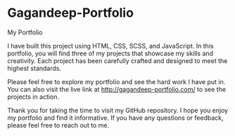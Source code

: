 # Gagandeep-Portfolio

My Portfolio

I have built this project using HTML, CSS, SCSS, and JavaScript. In this portfolio, you will find three of my projects that showcase my skills and creativity. Each project has been carefully crafted and designed to meet the highest standards.

Please feel free to explore my portfolio and see the hard work I have put in. You can also visit the live link at http://gagandeep-portfolio.com/ to see the projects in action.

Thank you for taking the time to visit my GitHub repository. I hope you enjoy my portfolio and find it informative. If you have any questions or feedback, please feel free to reach out to me.
